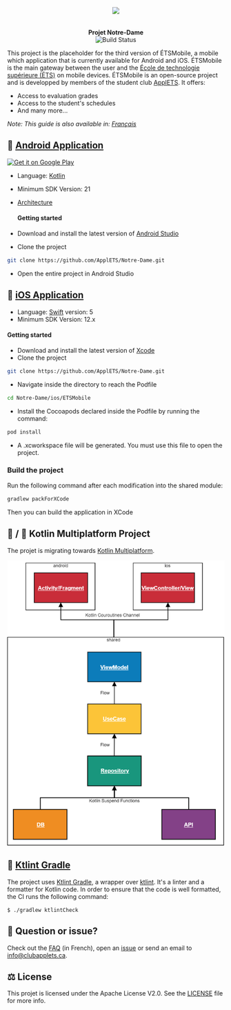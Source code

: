 <div align="center">
  <img src="https://lh3.googleusercontent.com/9rjfsSfCoglGlZI5xGo684RSQjgC_hOGse1VZXN6l_7ztH0zq-H20Je12Lf_8PLUzUR4=s180-rw" />
  <p>
    <br /><strong>Projet Notre-Dame</strong>
    <br />
    <a href="https://travis-ci.org/ApplETS/Notre-Dame" style="text-decoration: none;">
        <img src="https://travis-ci.com/ApplETS/Notre-Dame-v3.svg?branch=master" alt="Build Status"/>
    </a>
    <br />
  </p>
</div>

This project is the placeholder for the third version of ÉTSMobile, a mobile which application that is currently available for Android and iOS. ÉTSMobile is the main gateway between the user and the [École de technologie supérieure (ÉTS)](https://www.etsmtl.ca/) on mobile devices. ÉTSMobile is an open-source project and is developped by members of the student club [ApplETS](https://clubapplets.ca/). It offers:

* Access to evaluation grades
* Access to the student's schedules
* And many more...

_Note: This guide is also available in: [Français](https://github.com/ApplETS/Notre-Dame-v3/blob/master/README.fr.md)_

## 🤖 [Android Application](https://github.com/ApplETS/Notre-Dame-v3/tree/master/android)

<a href='https://play.google.com/store/apps/details?id=ca.etsmtl.applets.etsmobile.beta'><img alt='Get it on Google Play' src='https://play.google.com/intl/en_us/badges/images/generic/en_badge_web_generic.png' width=250px/></a>

* Language: [Kotlin](https://github.com/ApplETS/Notre-Dame-v3/search?l=kotlin)
* Minimum SDK Version: 21
* [Architecture](https://github.com/ApplETS/Notre-Dame-v3/wiki/Architecture-(EN))
  
  #### Getting started
 * Download and install the latest version of [Android Studio](https://developer.android.com/studio/)
 * Clone the project
 ```bash
git clone https://github.com/ApplETS/Notre-Dame.git
 ```
 * Open the entire project in Android Studio

## 🍎 [iOS Application](https://github.com/ApplETS/Notre-Dame-v3/tree/master/ios)
* Language: [Swift](https://github.com/ApplETS/Notre-Dame-v3/search?l=swift) version: 5
* Minimum SDK Version: 12.x

 #### Getting started
 * Download and install the latest version of [Xcode](https://itunes.apple.com/ca/app/xcode/id497799835?mt=12)
 * Clone the project
  ```bash
git clone https://github.com/ApplETS/Notre-Dame.git
  ```
* Navigate inside the directory to reach the Podfile
 ```bash
cd Notre-Dame/ios/ETSMobile
 ```
* Install the Cocoapods declared inside the Podfile by running the command:
 ```bash
pod install
 ```
* A .xcworkspace file will be generated. You must use this file to open the project.

 ### Build the project
 Run the following command after each modification into the shared module:
 ```bash
 gradlew packForXCode
 ```
Then you can build the application in XCode

## 🤖 / 🍎 Kotlin Multiplatform Project
The projet is migrating towards [Kotlin Multiplatform](https://kotlinlang.org/docs/reference/multiplatform.html).

<a href="https://github.com/ApplETS/Notre-Dame-v3/wiki/Project-Architecture-(EN)" style="text-decoration: none;">
    <img src="docs/images/architecture_multiplatform.png" width="600" />
</a>

## :shirt: [Ktlint Gradle](https://github.com/jlleitschuh/ktlint-gradle)
The project uses [Ktlint Gradle](https://github.com/jlleitschuh/ktlint-gradle), a wrapper over [ktlint](https://ktlint.github.io/). It's a linter and a formatter for Kotlin code. In order to ensure that the code is well formatted, the CI runs the following command:
```shell
$ ./gradlew ktlintCheck
```

##  🤔 Question or issue?

Check out the [FAQ](https://github.com/ApplETS/Notre-Dame-v3/wiki/Beta-Test-FAQ-(FR)) (in French), open an [issue](https://github.com/ApplETS/Notre-Dame-v3/issues/new/choose) or send an email to info@clubapplets.ca.

## ⚖️ License
This projet is licensed under the Apache License V2.0. See the [LICENSE](https://github.com/ApplETS/Notre-Dame-v3/blob/master/LICENSE) file for more info.
